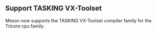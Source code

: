 ## Support TASKING VX-Toolset

Meson now supports the TASKING VX-Toolset compiler family for the Tricore cpu family.